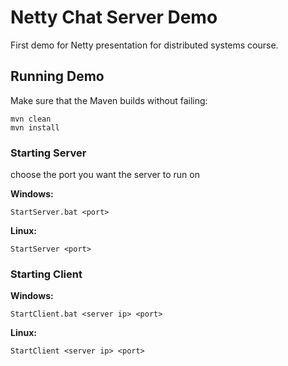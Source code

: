# Netty Chat Server Demo
First demo for Netty presentation for distributed systems course.

## Running Demo
Make sure that the Maven builds without failing:
```
mvn clean
mvn install
```
### Starting Server
choose the port you want the server to run on

**Windows:**
```
StartServer.bat <port>
```

**Linux:**
```
StartServer <port>
```

### Starting Client


**Windows:**
```
StartClient.bat <server ip> <port>
```

**Linux:**
```
StartClient <server ip> <port>
``` 
 


